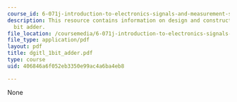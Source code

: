 ```yaml
---
course_id: 6-071j-introduction-to-electronics-signals-and-measurement-spring-2006
description: This resource contains information on design and construction of a 1
  bit adder.
file_location: /coursemedia/6-071j-introduction-to-electronics-signals-and-measurement-spring-2006/406846a6f052eb3350e99ac4a6ba4eb8_dgitl_1bit_adder.pdf
file_type: application/pdf
layout: pdf
title: dgitl_1bit_adder.pdf
type: course
uid: 406846a6f052eb3350e99ac4a6ba4eb8

---
```

None